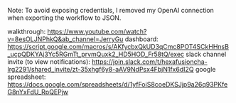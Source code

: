 Note: To avoid exposing credentials, I removed my OpenAI connection when exporting the workflow to JSON.

walkthrough: https://www.youtube.com/watch?v=8esOLJNPhkQ&ab_channel=JerryGu
dashboard: https://script.google.com/macros/s/AKfycbxQkUD3qCmc8POT4SCkHHnsB_ucpQDKYAj3Yc5RGmTt_prvmQuxk2_HD5HOD_Fr58tQ/exec
slack channel invite (to view notifications): https://join.slack.com/t/hexafusioncha-lrg2291/shared_invite/zt-35xhgf6y8-aAV9NdPsx4FbjN1fx6dI2Q
google spreadsheet: https://docs.google.com/spreadsheets/d/1yfFoiS8coeDKSJjp9a26q93PKfeG8nYxFdU_RpQEPjw

